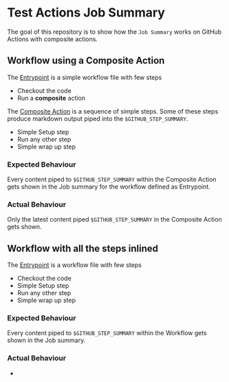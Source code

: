 # Test Actions Job Summary

The goal of this repository is to show how the `Job Summary` works on GitHub Actions
with composite actions.

## Workflow using a Composite Action

The [Entrypoint](.github/workflows/entrypoint-composite.yml) is a simple workflow file with few steps

* Checkout the code
* Run a **composite** action

The [Composite Action](./composite/action.yml) is a sequence of simple steps. Some of these steps produce markdown
output piped into the `$GITHUB_STEP_SUMMARY`.

* Simple Setup step
* Run any other step
* Simple wrap up step

### Expected Behaviour

Every content piped to `$GITHUB_STEP_SUMMARY` within the Composite Action gets shown in the
Job summary for the workflow defined as Entrypoint.

### Actual Behaviour

Only the latest content piped `$GITHUB_STEP_SUMMARY` in the Composite Action gets shown.

## Workflow with all the steps inlined

The [Entrypoint](.github/workflows/entrypoint-standalone.yml) is a workflow file with few steps

* Checkout the code
* Simple Setup step
* Run any other step
* Simple wrap up step


### Expected Behaviour

Every content piped to `$GITHUB_STEP_SUMMARY` within the Workflow gets shown in the
Job summary.

### Actual Behaviour

-
